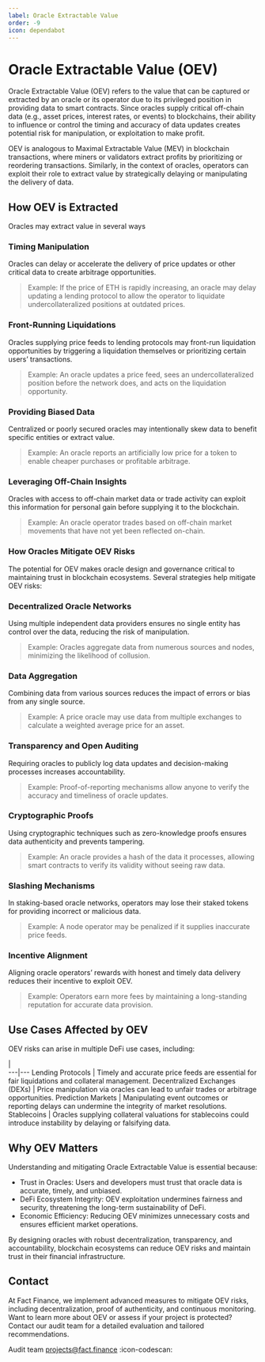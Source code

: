```yaml
---
label: Oracle Extractable Value 
order: -9
icon: dependabot
---
```


# Oracle Extractable Value (OEV)

Oracle Extractable Value (OEV) refers to the value that can be captured or extracted by an oracle or its operator due to its privileged position in providing data to smart contracts. Since oracles supply critical off-chain data (e.g., asset prices, interest rates, or events) to blockchains, their ability to influence or control the timing and accuracy of data updates creates potential risk for manipulation, or exploitation to make profit.

OEV is analogous to Maximal Extractable Value (MEV) in blockchain transactions, where miners or validators extract profits by prioritizing or reordering transactions. Similarly, in the context of oracles, operators can exploit their role to extract value by strategically delaying or manipulating the delivery of data.

## How OEV is Extracted

Oracles may extract value in several ways

### Timing Manipulation
Oracles can delay or accelerate the delivery of price updates or other critical data to create arbitrage opportunities.
>Example: If the price of ETH is rapidly increasing, an oracle may delay updating a lending protocol to allow the operator to liquidate undercollateralized positions at outdated prices.

### Front-Running Liquidations
Oracles supplying price feeds to lending protocols may front-run liquidation opportunities by triggering a liquidation themselves or prioritizing certain users’ transactions.
>Example: An oracle updates a price feed, sees an undercollateralized position before the network does, and acts on the liquidation opportunity.

### Providing Biased Data
Centralized or poorly secured oracles may intentionally skew data to benefit specific entities or extract value.
>Example: An oracle reports an artificially low price for a token to enable cheaper purchases or profitable arbitrage.

### Leveraging Off-Chain Insights

Oracles with access to off-chain market data or trade activity can exploit this information for personal gain before supplying it to the blockchain.
>Example: An oracle operator trades based on off-chain market movements that have not yet been reflected on-chain.

### How Oracles Mitigate OEV Risks

The potential for OEV makes oracle design and governance critical to maintaining trust in blockchain ecosystems. Several strategies help mitigate OEV risks:

### Decentralized Oracle Networks
Using multiple independent data providers ensures no single entity has control over the data, reducing the risk of manipulation.
>Example: Oracles  aggregate data from numerous sources and nodes, minimizing the likelihood of collusion.

### Data Aggregation
Combining data from various sources reduces the impact of errors or bias from any single source.
>Example: A price oracle may use data from multiple exchanges to calculate a weighted average price for an asset.

### Transparency and Open Auditing
Requiring oracles to publicly log data updates and decision-making processes increases accountability.
>Example: Proof-of-reporting mechanisms allow anyone to verify the accuracy and timeliness of oracle updates.

### Cryptographic Proofs
Using cryptographic techniques such as zero-knowledge proofs ensures data authenticity and prevents tampering.
>Example: An oracle provides a hash of the data it processes, allowing smart contracts to verify its validity without seeing raw data.

### Slashing Mechanisms
In staking-based oracle networks, operators may lose their staked tokens for providing incorrect or malicious data.
>Example: A node operator may be penalized if it supplies inaccurate price feeds.

### Incentive Alignment
Aligning oracle operators’ rewards with honest and timely data delivery reduces their incentive to exploit OEV.
>Example: Operators earn more fees by maintaining a long-standing reputation for accurate data provision.

## Use Cases Affected by OEV

OEV risks can arise in multiple DeFi use cases, including:

   |   
---|---
Lending Protocols | Timely and accurate price feeds are essential for fair liquidations and collateral management.
Decentralized Exchanges (DEXs) | Price manipulation via oracles can lead to unfair trades or arbitrage opportunities.
Prediction Markets | Manipulating event outcomes or reporting delays can undermine the integrity of market resolutions.
Stablecoins | Oracles supplying collateral valuations for stablecoins could introduce instability by delaying or falsifying data.

## Why OEV Matters

Understanding and mitigating Oracle Extractable Value is essential because:

- Trust in Oracles: Users and developers must trust that oracle data is accurate, timely, and unbiased.
- DeFi Ecosystem Integrity: OEV exploitation undermines fairness and security, threatening the long-term sustainability of DeFi.
- Economic Efficiency: Reducing OEV minimizes unnecessary costs and ensures efficient market operations.

By designing oracles with robust decentralization, transparency, and accountability, blockchain ecosystems can reduce OEV risks and maintain trust in their financial infrastructure.

## Contact 

At Fact Finance, we implement advanced measures to mitigate OEV risks, including decentralization, proof of authenticity, and continuous monitoring. Want to learn more about OEV or assess if your project is protected? Contact our audit team for a detailed evaluation and tailored recommendations.

Audit team projects@fact.finance :icon-codescan:
